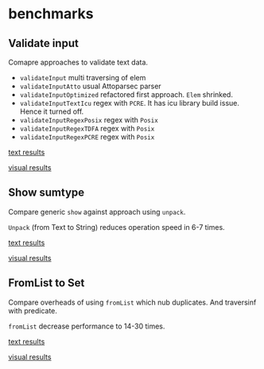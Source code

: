 # benchmarks

## Validate input

Comapre approaches to validate text data.

- `validateInput` multi traversing of elem
- `validateInputAtto` usual Attoparsec parser
- `validateInputOptimized` refactored first approach. `Elem` shrinked.
- `validateInputTextIcu` regex with `PCRE`.
  It has icu library build issue. Hence it turned off.
- `validateInputRegexPosix` regex with `Posix`
- `validateInputRegexTDFA` regex with `Posix`
- `validateInputRegexPCRE` regex with `Posix`

[text results](benchmark/Output/validate_input.md)

[visual results](benchmark/Output/validate_input_visual.md)

## Show sumtype

Compare generic `show` against approach using `unpack`.

`Unpack` (from Text to String) reduces operation speed in 6-7 times.

[text results](benchmark/Output/unpack_overhead.md)

[visual results](benchmark/Output/unpack_overhead_visual.md)

## FromList to Set

Compare overheads of using `fromList` which nub duplicates.
And traversinf with predicate.

`fromList` decrease performance to 14-30 times.

[text results](benchmark/Output/from_list.md)

[visual results](benchmark/Output/from_list.md)


